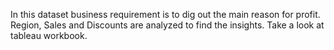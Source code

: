 In this dataset business requirement is to dig out the main reason for profit.
Region, Sales and Discounts are analyzed to find the insights.
Take a look at tableau workbook.
